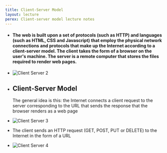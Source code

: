 ```yaml
---
title: Client-Server Model
layout: lecture
perex: Client-server model lecture notes
---
```

*	#### The web is built upon a set of protocols (such as HTTP) and languages (such as HTML, CSS and Javascript) that employ the physical network connections and protocols that make up the Internet according to a client-server model. The client takes the form of a browser on the user's machine. The server is a remote computer that stores the files required to render web pages.

*   ![Client Server 2](https://raw.github.com/site2site/site2site.github.io/master/images/lectures/client-server-model/client-server-2.gif)

*   ## Client-Server Model
	
	The general idea is this: the Internet connects a client request to the server corresponding to the URL that sends the response that the browser renders as a web page

*   ![Client Server 3](https://raw.github.com/site2site/site2site.github.io/master/images/lectures/client-server-model/client-server-3.gif)

*	The client sends an HTTP request (GET, POST, PUT or DELETE) to the Internet in the form of a URL

*   ![Client Server 4](https://raw.github.com/site2site/site2site.github.io/master/images/lectures/client-server-model/client-server-4.gif)